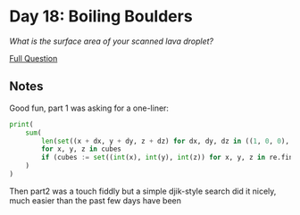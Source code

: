# Day 18: Boiling Boulders

<em>What is the surface area of your scanned lava droplet?</em>

[Full Question](https://adventofcode.com/2022/day/18)

## Notes
Good fun, part 1 was asking for a one-liner:
```python
print(
    sum(
        len(set((x + dx, y + dy, z + dz) for dx, dy, dz in ((1, 0, 0), (-1, 0, 0), (0, 1, 0), (0, -1, 0), (0, 0, 1), (0, 0, -1))) - cubes)
        for x, y, z in cubes
        if (cubes := set((int(x), int(y), int(z)) for x, y, z in re.findall(r"(\d+),(\d+),(\d+)", open("./src/day18/input.txt").read())))
    )
)
```


Then part2 was a touch fiddly but a simple djik-style search did it nicely, much easier than the past few days have been